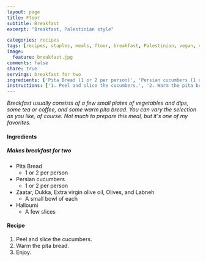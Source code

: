 ```yaml
---
layout: page
title: Ftoor
subtitle: Breakfast
excerpt: "Breakfast, Palestinian style"

categories: recipes
tags: [recipes, staples, meals, ftoor, breakfast, Palestinian, vegan, vegetarian]
image:
  feature: breakfast.jpg
comments: false
share: true
servings: breakfast for two
ingredients: ['Pita Bread (1 or 2 per person)', 'Persian cucumbers (1 or 2 per person)', 'Zaatar, Dukka, Extra virgin olive oil, Olives, and Labneh (A small bowl of each)', 'Halloumi (A few slices)']
instructions: ['1. Peel and slice the cucumbers.', '2. Warm the pita bread.', '3. Enjoy.']
---
```





*Breakfast usually consists of a few small plates of vegetables and dips, some tea or coffee, and some warm pita bread. You can vary the selection as you like, of course. Not much to prepare this meal, but it's one of my favorites.*

#### Ingredients

##### Makes breakfast for two

* Pita Bread
    - 1 or 2 per person
* Persian cucumbers
    - 1 or 2 per person
* Zaatar, Dukka, Extra virgin olive oil, Olives, and Labneh
    - A small bowl of each
* Halloumi
    - A few slices

#### Recipe

1. Peel and slice the cucumbers.
2. Warm the pita bread.
3. Enjoy.
